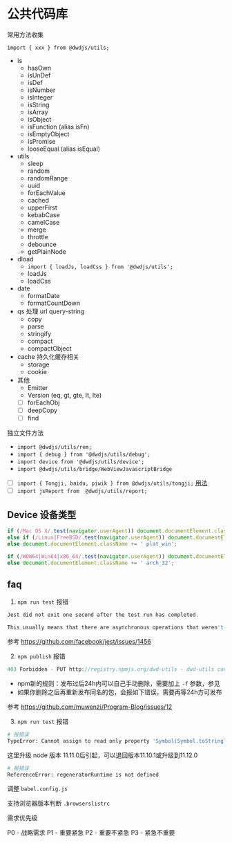 # 公共代码库

常用方法收集

`import { xxx } from @dwdjs/utils;`

- is
  - hasOwn
  - isUnDef
  - isDef
  - isNumber
  - isInteger
  - isString
  - isArray
  - isObject
  - isFunction (alias isFn)
  - isEmptyObject
  - isPromise
  - looseEqual (alias isEqual)
- utils
  - sleep
  - random
  - randomRange
  - uuid
  - forEachValue
  - cached
  - upperFirst
  - kebabCase
  - camelCase
  - merge
  - throttle
  - debounce
  - getPlainNode
- dload
  - `import { loadJs, loadCss } from '@dwdjs/utils';`
  - loadJs
  - loadCss
- date
  - formatDate
  - formatCountDown
- qs 处理 url query-string
  - copy
  - parse
  - stringify
  - compact
  - compactObject
- cache 持久化缓存相关
  - storage
  - cookie
- 其他
  - Emitter
  - Version (eq, gt, gte, lt, lte)
  - [ ] forEachObj
  - [ ] deepCopy
  - [ ] find

独立文件方法

- `import @dwdjs/utils/rem;`
- `import { debug } from '@dwdjs/utils/debug';`
- `import device from '@dwdjs/utils/device';`
- `import @dwdjs/utils/bridge/WebViewJavascriptBridge`
- [ ] `import { Tongji, baidu, piwik } from @dwdjs/utils/tongji;` [用法](./src/tongji/readme.md)
- [ ] `import jsReport from  @dwdjs/utils/report;`

## Device 设备类型

```js
if (/Mac OS X/.test(navigator.userAgent)) document.documentElement.className += ' plat_osx';
else if (/Linux|FreeBSD/.test(navigator.userAgent)) document.documentElement.className += ' plat_linux';
else document.documentElement.className += ' plat_win';

if (/WOW64|Win64|x86_64/.test(navigator.userAgent)) document.documentElement.className += ' arch_64';
else document.documentElement.className += ' arch_32';
```

## faq

1. `npm run test` 报错

```js
Jest did not exit one second after the test run has completed.

This usually means that there are asynchronous operations that weren't stopped in your tests. Consider running Jest with `--detectOpenHandles` to troubleshoot this issue.
```

参考 https://github.com/facebook/jest/issues/1456

2. `npm publish` 报错

```js
403 Forbidden - PUT http://registry.npmjs.org/dwd-utils - dwd-utils cannot be republished until 24 hours have passed.
```

- npm新的规则：发布过后24h内可以自己手动删除，需要加上 `-f` 参数，参见
- 如果你删除之后再重新发布同名的包，会报如下错误，需要再等24h方可发布

参考 https://github.com/muwenzi/Program-Blog/issues/12

3. `npm run test` 报错

```bash
# 报错误
TypeError: Cannot assign to read only property 'Symbol(Symbol.toStringTag)' of object '#<process>'
```

这里升级 node 版本 11.11.0后引起，可以退回版本11.10.1或升级到11.12.0

```bash
# 报错误
ReferenceError: regeneratorRuntime is not defined
```

调整 `babel.config.js`

支持浏览器版本判断 `.browserslistrc`

需求优先级

P0 - 战略需求
P1 - 重要紧急
P2 - 重要不紧急
P3 - 紧急不重要
